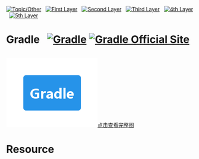 [![Topic/Other](https://img.shields.io/badge/Topic\/Other-blue-blue.svg)](#) &nbsp;  [![First Layer](https://img.shields.io/badge/First_Layer-green-green.svg)](#) &nbsp;  [![Second Layer](https://img.shields.io/badge/Second_Layer-red-red.svg)](#) &nbsp;  [![Third Layer](https://img.shields.io/badge/Third_Layer-yellow-yellow.svg)](#) &nbsp;  [![4th Layer](https://img.shields.io/badge/4th_Layer-orange-orange.svg)](#) &nbsp;  [![5th Layer](https://img.shields.io/badge/5th_Layer-blue-blue.svg)](#)

# Gradle &nbsp; [![Gradle](https://img.shields.io/badge/Gradle-ing-blue.svg)](#) [![Gradle Official Site](https://img.shields.io/badge/Gradle-Official_Site-blue.svg)](https://gradle.org/)

```
```

[![Gradle](./Gradle.png)点击查看完整图](https://www.processon.com/embed/mind/5ad0a6dde4b0469106318e22)

# Resource
